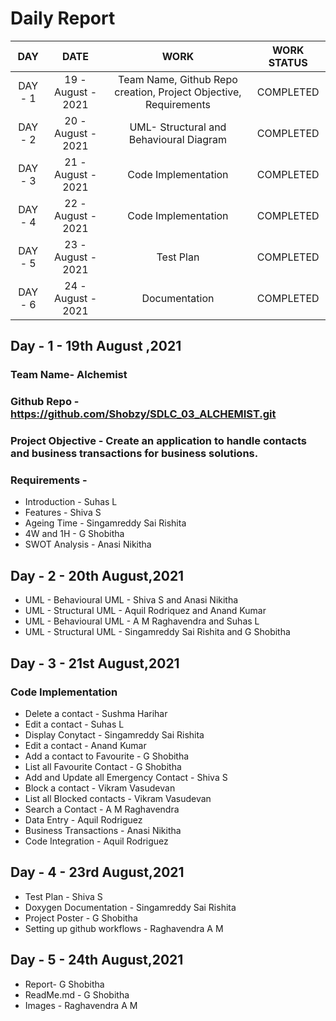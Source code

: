 # Daily Report

| DAY | DATE | WORK | WORK STATUS |
| :-----: |:--------------------:|:-----------------------------------------------------------------:|:---------------:|
| DAY - 1 | 19 - August - 2021 | Team Name, Github Repo creation, Project Objective, Requirements | COMPLETED |
| DAY - 2 | 20 - August - 2021 | UML- Structural and Behavioural Diagram | COMPLETED |
| DAY - 3 | 21 - August - 2021 | Code Implementation | COMPLETED |
| DAY - 4 | 22 - August - 2021 | Code Implementation | COMPLETED |
| DAY - 5 | 23 - August - 2021 | Test Plan | COMPLETED |
| DAY - 6 | 24 - August - 2021 | Documentation | COMPLETED |

## Day - 1 - 19th August ,2021
### Team Name- Alchemist
### Github Repo - https://github.com/Shobzy/SDLC_03_ALCHEMIST.git
### Project Objective -  Create an application to handle contacts and business transactions for business solutions.
### Requirements - 
* Introduction - Suhas L
* Features - Shiva S
* Ageing Time - Singamreddy Sai Rishita
* 4W and 1H - G Shobitha
* SWOT Analysis - Anasi Nikitha

## Day - 2 - 20th August,2021
* UML - Behavioural UML - Shiva S and Anasi Nikitha
* UML - Structural UML - Aquil Rodriquez and Anand Kumar
* UML - Behavioural UML - A M Raghavendra and Suhas L
* UML - Structural UML - Singamreddy Sai Rishita and G Shobitha

## Day - 3 - 21st August,2021
### Code Implementation
* Delete a contact - Sushma Harihar
* Edit a contact - Suhas L
* Display Conytact - Singamreddy Sai Rishita
* Edit a contact - Anand Kumar
* Add a contact to Favourite - G Shobitha
* List all Favourite Contact  - G Shobitha
* Add and Update all Emergency Contact - Shiva S
* Block a contact - Vikram Vasudevan
* List all Blocked contacts - Vikram Vasudevan
* Search a Contact - A M Raghavendra
* Data Entry - Aquil Rodriguez
* Business Transactions - Anasi Nikitha
* Code Integration - Aquil Rodriguez

## Day - 4 - 23rd August,2021

* Test Plan - Shiva S
* Doxygen Documentation - Singamreddy Sai Rishita
* Project Poster - G Shobitha
* Setting up github workflows - Raghavendra A M

## Day - 5 - 24th August,2021
* Report- G Shobitha
* ReadMe.md - G Shobitha
* Images - Raghavendra A M

